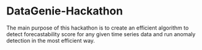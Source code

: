 # DataGenie-Hackathon
The main purpose of this hackathon is to create an efficient algorithm to detect forecastability score for any given time series data and run anomaly detection in the most efficient way.
